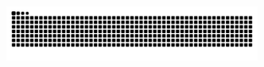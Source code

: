 <picture>
  <source media="(prefers-color-scheme: dark)" srcset="https://raw.githubusercontent.com/soundofautumn/soundofautumn/output/github-contribution-grid-snake-dark.svg">
  <source media="(prefers-color-scheme: light)" srcset="https://raw.githubusercontent.com/soundofautumn/soundofautumn/output/github-contribution-grid-snake.svg">
  <img alt="github contribution grid snake animation" src="https://raw.githubusercontent.com/soundofautumn/soundofautumn/output/github-contribution-grid-snake.svg">
</picture>
